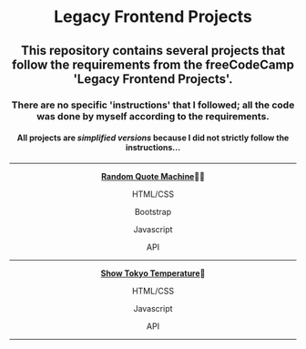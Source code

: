 <div align="center">
<h1>Legacy Frontend Projects</h1>
<h2>This repository contains several projects that follow the requirements from the freeCodeCamp 'Legacy Frontend Projects'.</h2>
<h3>There are no specific 'instructions' that I followed; all the code was done by myself according to the requirements.</h3>
<h4>All projects are <em>simplified versions</em> because I did not strictly follow the instructions...</h4>
<hr>
<p><a href="https://github.com/DayDreamYGithub/Legacy-Frontend-Projects/tree/main/RandomQuoteMachine"><strong>Random Quote Machine</strong></a>🌟🌟</p>
  <p>HTML/CSS</p>
  <p>Bootstrap</p>
  <p>Javascript</p>
  <p>API</p>
<hr>
<p><a href="https://github.com/DayDreamYGithub/Legacy-Frontend-Projects/tree/main/ShowTokyoTemperature"><strong>Show Tokyo Temperature</strong></a>🌟</p>
  <p>HTML/CSS</p>
  <p>Javascript</p>
  <p>API</p>
<hr>
</div>
